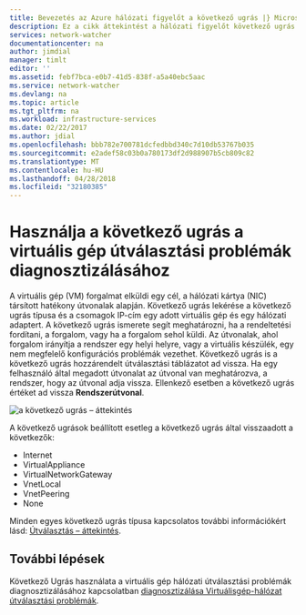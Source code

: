 ```yaml
---
title: Bevezetés az Azure hálózati figyelőt a következő ugrás |} Microsoft Docs
description: Ez a cikk áttekintést a hálózati figyelőt következő ugrás funkció.
services: network-watcher
documentationcenter: na
author: jimdial
manager: timlt
editor: ''
ms.assetid: febf7bca-e0b7-41d5-838f-a5a40ebc5aac
ms.service: network-watcher
ms.devlang: na
ms.topic: article
ms.tgt_pltfrm: na
ms.workload: infrastructure-services
ms.date: 02/22/2017
ms.author: jdial
ms.openlocfilehash: bbb782e700781dcfedbbd340c7d10db53767b035
ms.sourcegitcommit: e2adef58c03b0a780173df2d988907b5cb809c82
ms.translationtype: MT
ms.contentlocale: hu-HU
ms.lasthandoff: 04/28/2018
ms.locfileid: "32180385"
---
```

# <a name="use-next-hop-to-diagnose-virtual-machine-routing-problems"></a>Használja a következő ugrás a virtuális gép útválasztási problémák diagnosztizálásához

A virtuális gép (VM) forgalmat elküldi egy cél, a hálózati kártya (NIC) társított hatékony útvonalak alapján. Következő ugrás lekérése a következő ugrás típusa és a csomagok IP-cím egy adott virtuális gép és egy hálózati adaptert. A következő ugrás ismerete segít meghatározni, ha a rendeltetési fordítani, a forgalom, vagy ha a forgalom sehol küldi. Az útvonalak, ahol forgalom irányítja a rendszer egy helyi helyre, vagy a virtuális készülék, egy nem megfelelő konfigurációs problémák vezethet. Következő ugrás is a következő ugrás hozzárendelt útválasztási táblázatot ad vissza. Ha egy felhasználó által megadott útvonalat az útvonal van meghatározva, a rendszer, hogy az útvonal adja vissza. Ellenkező esetben a következő ugrás értéket ad vissza **Rendszerútvonal**.

![a következő ugrás – áttekintés](./media/network-watcher-next-hop-overview/figure1.png)

A következő ugrások beállított esetleg a következő ugrás által visszaadott a következők:

* Internet
* VirtualAppliance
* VirtualNetworkGateway
* VnetLocal
* VnetPeering
* None

Minden egyes következő ugrás típusa kapcsolatos további információkért lásd: [Útválasztás – áttekintés](../virtual-network/virtual-networks-udr-overview.md?toc=%2fazure%2fnetwork-watcher%2ftoc.json).

## <a name="next-steps"></a>További lépések

Következő Ugrás használata a virtuális gép hálózati útválasztási problémák diagnosztizálásához kapcsolatban [diagnosztizálása Virtuálisgép-hálózat útválasztási problémák](diagnose-vm-network-routing-problem.md).
